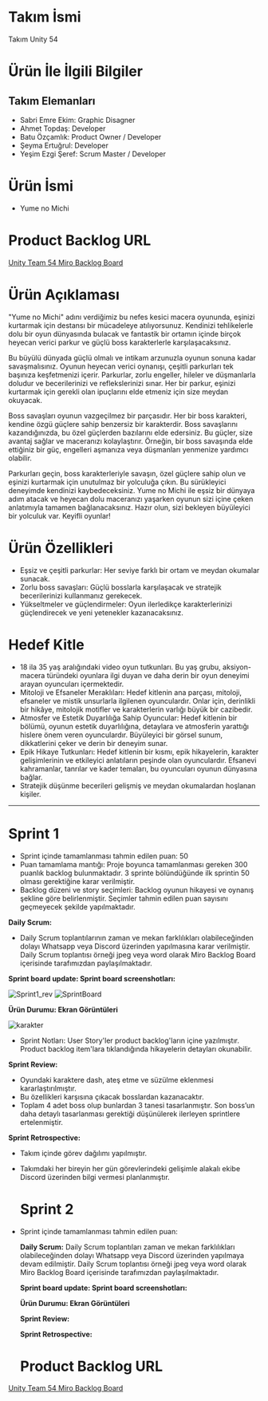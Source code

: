 # Takım İsmi
Takım Unity 54
# Ürün İle İlgili Bilgiler

## Takım Elemanları
- Sabri Emre Ekim: Graphic Disagner
- Ahmet Topdaş: Developer
- Batu Özçamlık: Product Owner / Developer
- Şeyma Ertuğrul: Developer
- Yeşim Ezgi Şeref: Scrum Master / Developer

# Ürün İsmi
- Yume no Michi
# Product Backlog URL
[Unity Team 54 Miro Backlog Board](https://miro.com/welcomeonboard/T1o1UXo0aDZWclV3SkpYdG90UXdXUVF1M21sYXROYkp0bkJ2b1QxNm9IbDdjcGNZZXhsRGtFc1RIclZpaDc0TXwzNDU4NzY0NTU2NDU4NTkwODI3fDI=?share_link_id=6111593492)

# Ürün Açıklaması
"Yume no Michi" adını verdiğimiz bu nefes kesici macera oyununda, eşinizi kurtarmak için destansı bir mücadeleye atılıyorsunuz. Kendinizi tehlikelerle dolu bir oyun dünyasında bulacak ve fantastik bir ortamın içinde birçok heyecan verici parkur ve güçlü boss karakterlerle karşılaşacaksınız.

Bu büyülü dünyada güçlü olmalı ve intikam arzunuzla oyunun sonuna kadar savaşmalısınız. Oyunun heyecan verici oynanışı, çeşitli parkurları tek başınıza keşfetmenizi içerir. Parkurlar, zorlu engeller, hileler ve düşmanlarla doludur ve becerilerinizi ve reflekslerinizi sınar. Her bir parkur, eşinizi kurtarmak için gerekli olan ipuçlarını elde etmeniz için size meydan okuyacak.

Boss savaşları oyunun vazgeçilmez bir parçasıdır. Her bir boss karakteri, kendine özgü güçlere sahip benzersiz bir karakterdir. Boss savaşlarını kazandığınızda, bu özel güçlerden bazılarını elde edersiniz. Bu güçler, size avantaj sağlar ve maceranızı kolaylaştırır. Örneğin, bir boss savaşında elde ettiğiniz bir güç, engelleri aşmanıza veya düşmanları yenmenize yardımcı olabilir.

Parkurları geçin, boss karakterleriyle savaşın, özel güçlere sahip olun ve eşinizi kurtarmak için unutulmaz bir yolculuğa çıkın. Bu sürükleyici deneyimde kendinizi kaybedeceksiniz. Yume no Michi ile eşsiz bir dünyaya adım atacak ve heyecan dolu maceranızı yaşarken oyunun sizi içine çeken anlatımıyla tamamen bağlanacaksınız. Hazır olun, sizi bekleyen büyüleyici bir yolculuk var. Keyifli oyunlar!

# Ürün Özellikleri
- Eşsiz ve çeşitli parkurlar: Her seviye farklı bir ortam ve meydan okumalar sunacak.
- Zorlu boss savaşları: Güçlü bosslarla karşılaşacak ve stratejik becerilerinizi kullanmanız gerekecek.
- Yükseltmeler ve güçlendirmeler: Oyun ilerledikçe karakterlerinizi güçlendirecek ve yeni yetenekler kazanacaksınız.
# Hedef Kitle
- 18 ila 35 yaş aralığındaki video oyun tutkunları. Bu yaş grubu, aksiyon-macera türündeki oyunlara ilgi duyan ve daha derin bir oyun deneyimi arayan oyuncuları içermektedir.
- Mitoloji ve Efsaneler Meraklıları: Hedef kitlenin ana parçası, mitoloji, efsaneler ve mistik unsurlarla ilgilenen oyunculardır. Onlar için, derinlikli bir hikâye, mitolojik motifler ve karakterlerin varlığı büyük bir cazibedir.
- Atmosfer ve Estetik Duyarlılığa Sahip Oyuncular: Hedef kitlenin bir bölümü, oyunun estetik duyarlılığına, detaylara ve atmosferin yarattığı hislere önem veren oyunculardır. Büyüleyici bir görsel sunum, dikkatlerini çeker ve derin bir deneyim sunar.
- Epik Hikaye Tutkunları: Hedef kitlenin bir kısmı, epik hikayelerin, karakter gelişimlerinin ve etkileyici anlatıların peşinde olan oyunculardır. Efsanevi kahramanlar, tanrılar ve kader temaları, bu oyuncuları oyunun dünyasına bağlar.
- Stratejik düşünme becerileri gelişmiş ve meydan okumalardan hoşlanan kişiler.
---
# Sprint 1
- Sprint içinde tamamlanması tahmin edilen puan: 50
- Puan tamamlama mantığı: Proje boyunca tamamlanması gereken 300 puanlık backlog bulunmaktadır. 3 sprinte bölündüğünde ilk sprintin 50 olması gerektiğine karar verilmiştir.
- Backlog düzeni ve story seçimleri: Backlog oyunun hikayesi ve oynanış şekline göre belirlenmiştir. Seçimler tahmin edilen puan sayısını geçmeyecek şekilde yapılmaktadır.

**Daily Scrum:**
- Daily Scrum toplantılarının zaman ve mekan farklılıkları olabileceğinden dolayı Whatsapp veya Discord üzerinden yapılmasına karar verilmiştir. Daily Scrum toplantısı örneği jpeg veya word olarak Miro Backlog Board içerisinde tarafımızdan paylaşılmaktadır.

**Sprint board update: Sprint board screenshotları:**

![Sprint1_rev](https://github.com/Bootcamp-U54/Game/blob/main/Sprint1_rev.png?raw=true) 
![SprintBoard](https://github.com/Bootcamp-U54/Game/blob/main/SprintBoard.png?raw=true)

**Ürün Durumu: Ekran Görüntüleri**

![karakter](https://github.com/Bootcamp-U54/Game/blob/main/karakter.jpg?raw=true)

- Sprint Notları: User Story'ler product backlog'ların içine yazılmıştır. Product backlog item'lara tıklandığında hikayelerin detayları okunabilir.

**Sprint Review:** 
- Oyundaki karaktere dash, ateş etme ve süzülme eklenmesi kararlaştırılmıştır.
- Bu özellikleri karşısına çıkacak bosslardan kazanacaktır. 
- Toplam 4 adet boss olup bunlardan 3 tanesi tasarlanmıştır. Son boss’un daha detaylı tasarlanması gerektiği düşünülerek ilerleyen sprintlere ertelenmiştir.

**Sprint Retrospective:**
- Takım içinde görev dağılımı yapılmıştır.
- Takımdaki her bireyin her gün görevlerindeki gelişimle alakalı ekibe Discord üzerinden bilgi vermesi planlanmıştır.

  # Sprint 2
- Sprint içinde tamamlanması tahmin edilen puan:

  **Daily Scrum:**
  Daily Scrum toplantıları zaman ve mekan farklılıkları olabileceğinden dolayı Whatsapp veya Discord üzerinden yapılmaya devam edilmiştir. Daily Scrum toplantısı örneği jpeg veya word olarak Miro Backlog Board içerisinde tarafımızdan paylaşılmaktadır.

  **Sprint board update: Sprint board screenshotları:**

  **Ürün Durumu: Ekran Görüntüleri**

  **Sprint Review:** 

  **Sprint Retrospective:**

  # Product Backlog URL
[Unity Team 54 Miro Backlog Board](https://miro.com/welcomeonboard/T1o1UXo0aDZWclV3SkpYdG90UXdXUVF1M21sYXROYkp0bkJ2b1QxNm9IbDdjcGNZZXhsRGtFc1RIclZpaDc0TXwzNDU4NzY0NTU2NDU4NTkwODI3fDI=?share_link_id=6111593492)
